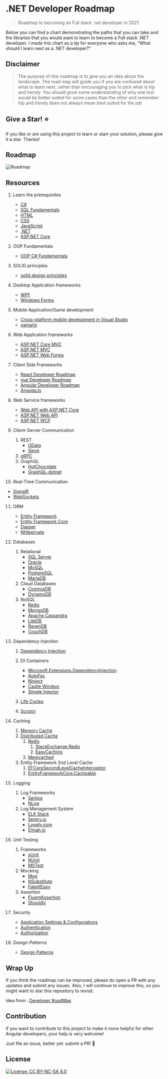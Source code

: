 # .NET Developer Roadmap

> Roadmap to becoming an Full stack .net developer in 2021

Below you can find a chart demonstrating the paths that you can take and the libraries that you would want to learn to become a Full stack .NET developer. I made this chart as a tip for everyone who asks me, "What should I learn next as a .NET developer?"

## Disclaimer

> The purpose of this roadmap is to give you an idea about the landscape. The road map will guide you if you are confused about what to learn next, rather than encouraging you to pick what is hip and trendy. You should grow some understanding of why one tool would be better suited for some cases than the other and remember hip and trendy does not always mean best suited for the job

## Give a Star! :star:

If you like or are using this project to learn or start your solution, please give it a star. Thanks!

## Roadmap

![Roadmap](https://github.com/saifaustcse/.net-developer-roadmap/blob/master/images/donet-developer-roadmap-v2.png)

## Resources

1. Learn the prerequisites

    - [C#](https://docs.microsoft.com/en-us/dotnet/csharp/)
    - [SQL Fundamentals](https://www.w3schools.com/sql/)
    - [HTML](https://www.w3schools.com/html/)
    - [CSS](https://www.w3schools.com/css/)
    - [JavaScript](https://www.w3schools.com/js/)
    - [.NET](https://docs.microsoft.com/en-us/documentation/)
    - [ASP.NET Core](https://docs.microsoft.com/en-us/aspnet/core/?view=aspnetcore-5.0)

2. OOP Fundamentals

    - [OOP C# Fundamentals](https://www.w3schools.com/cs/cs_oop.asp)

3. SOLID principles

    - [solid design principles](https://dotnettutorials.net/course/solid-design-principles/)

4. Desktop Application frameworks

    - [WPF](https://docs.microsoft.com/en-us/windows/win32/fwp/windows-filtering-platform-start-page)
    - [Windows Forms](https://docs.microsoft.com/en-us/dotnet/desktop/winforms/?view=netdesktop-5.0)

5. Mobile Application/Game development

    - [Cross-platform mobile development in Visual Studio](https://docs.microsoft.com/en-us/visualstudio/cross-platform/cross-platform-mobile-development-in-visual-studio?view=vs-2019)
    - [xamarin](https://docs.microsoft.com/en-us/xamarin/?view=vs-2019)

6. Web Application frameworks

    - [ASP.NET Core MVC](https://docs.microsoft.com/en-us/aspnet/core/mvc/overview?view=aspnetcore-5.0)
    - [ASP.NET MVC](https://docs.microsoft.com/en-us/aspnet/mvc/)
    - [ASP.NET Web Forms](https://docs.microsoft.com/en-us/aspnet/web-forms/)

7. Client Side Frameworks

    - [React Developer Roadmap](https://github.com/saifaustcse/react-developer-roadmap)
    - [vue Developer Roadmap](https://github.com/saifaustcse/vue-developer-roadmap)
    - [Angular Developer Roadmap](https://github.com/saifaustcse/angular-developer-roadmap)
    - [AngularJs](https://angularjs.org/)

8. Web Service frameworks

    - [Web API with ASP.NET Core](https://docs.microsoft.com/en-us/aspnet/core/tutorials/first-web-api?view=aspnetcore-5.0&tabs=visual-studio)
    - [ASP.NET Web API](https://docs.microsoft.com/en-us/aspnet/web-api/)
    - [ASP.NET WCF](https://docs.microsoft.com/en-us/dotnet/framework/wcf/getting-started-tutorial)

9. Client-Server Communication

    1. REST
        - [OData](https://devblogs.microsoft.com/odata/experimenting-with-odata-in-asp-net-core-3-1)
        - [Sieve](https://github.com/Biarity/Sieve)
    2. [gRPC](https://docs.microsoft.com/en-us/aspnet/core/grpc)
    3. GraphQL
        - [HotChocolate](https://github.com/ChilliCream/hotchocolate)
        - [GraphQL-dotnet](https://github.com/graphql-dotnet/graphql-dotnet)

10. Real-Time Communication

-   [SignalR](https://docs.microsoft.com/aspnet/core/signalr)
-   [WebSockets](https://docs.microsoft.com/en-us/aspnet/core/fundamentals/websockets)

11. ORM

    -   [Entity Framework](https://docs.microsoft.com/en-us/ef/)
    -   [Entity Framework Core](https://docs.microsoft.com/en-us/ef/core/)
    -   [Dapper](https://github.com/StackExchange/Dapper)
    -   [NHibernate](https://github.com/nhibernate/nhibernate-core)

12. Databases

    1. Relational
        - [SQL Server](https://www.microsoft.com/sql-server/sql-server-2019)
        - [Oracle](https://www.oracle.com/database/technologies/oracle-database-software-downloads.html)
        - [MySQL](https://www.mysql.com)
        - [PostgreSQL](https://www.postgresql.org)
        - [MariaDB](https://mariadb.org)
    2. Cloud Databases
        - [CosmosDB](https://docs.microsoft.com/azure/cosmos-db)
        - [DynamoDB](https://aws.amazon.com/dynamodb)
    3. NoSQL
        - [Redis](https://redis.io)
        - [MongoDB](https://docs.microsoft.com/aspnet/core/tutorials/first-mongo-app)
        - [Apache Cassandra](http://cassandra.apache.org)
        - [LiteDB](https://github.com/mbdavid/LiteDB)
        - [RavenDB](https://github.com/ravendb/ravendb)
        - [CouchDB](http://couchdb.apache.org)

13. Dependency Injection

    1. [Dependency Injection](https://dotnettutorials.net/lesson/dependency-injection-design-pattern-csharp/)

    2. DI Containers

        - [Microsoft.Extensions.DependencyInjection](https://docs.microsoft.com/aspnet/core/fundamentals/dependency-injection)
        - [AutoFac](https://autofaccn.readthedocs.io/en/latest/integration/aspnetcore.html)
        - [Ninject](http://www.ninject.org)
        - [Castle Windsor](https://github.com/castleproject/Windsor)
        - [Simple Injector](https://github.com/simpleinjector/SimpleInjector)

    3. [Life Cycles](https://docs.microsoft.com/aspnet/core/fundamentals/dependency-injection#service-lifetimes)
    4. [Scrutor](https://github.com/khellang/Scrutor)

14. Caching

    1. [Memory Cache](https://docs.microsoft.com/aspnet/core/performance/caching/memory)
    2. [Distributed Cache](https://docs.microsoft.com/aspnet/core/performance/caching/distributed)
        1. [Redis](https://redis.io/)
            1. [StackExchange.Redis](https://stackexchange.github.io/StackExchange.Redis)
            2. [EasyCaching](https://github.com/dotnetcore/EasyCaching)
        2. [Memcached](https://memcached.org)
    3. Entity Framework 2nd Level Cache
        1. [EFCoreSecondLevelCacheInterceptor](https://github.com/VahidN/EFCoreSecondLevelCacheInterceptor)
        2. [EntityFrameworkCore.Cacheable](https://github.com/SteffenMangold/EntityFrameworkCore.Cacheable)

15. Logging

    1. Log Frameworks
        - [Serilog](https://github.com/serilog/serilog)
        - [NLog](https://github.com/NLog/NLog)
    2. Log Management System
        - [ELK Stack](https://www.elastic.co/what-is/elk-stack)
        - [Sentry.io](http://sentry.io)
        - [Loggly.com](https://loggly.com)
        - [Elmah.io](http://elmah.io)

16. Unit Testing

    1. Frameworks
        - [xUnit](https://docs.microsoft.com/dotnet/core/testing/unit-testing-with-dotnet-test)
        - [NUnit](https://docs.microsoft.com/dotnet/core/testing/unit-testing-with-nunit)
        - [MSTest](https://docs.microsoft.com/dotnet/core/testing/unit-testing-with-mstest)
    2. Mocking
        - [Moq](https://github.com/moq/moq4)
        - [NSubstitute](https://github.com/nsubstitute/NSubstitute)
        - [FakeItEasy](https://github.com/FakeItEasy/FakeItEasy)
    3. Assertion
        - [FluentAssertion](https://github.com/fluentassertions/fluentassertions)
        - [Shouldly](https://github.com/shouldly/shouldly)

17. Security

    -   [Application Settings & Configurations](https://docs.microsoft.com/en-us/aspnet/core/fundamentals/configuration/?view=aspnetcore-5.0)
    -   [Authentication](https://docs.microsoft.com/en-us/aspnet/core/security/authentication/?view=aspnetcore-5.0)
    -   [Authorization](https://docs.microsoft.com/en-us/aspnet/core/security/authorization/introduction?view=aspnetcore-5.0)

18. Design-Patterns

    -   [Design Patterns](https://dotnettutorials.net/course/dot-net-design-patterns/)

## Wrap Up

If you think the roadmap can be improved, please do open a PR with any updates and submit any issues. Also, I will continue to improve this, so you might want to star this repository to revisit.

Idea from : [Developer RoadMap](https://github.com/kamranahmedse/developer-roadmap)

## Contribution

If you want to contribute to this project to make it more helpful for other Angular developers, your help is very welcome!

Just file an issue, better yet: submit a PR! 🙂

## License

[![License: CC BY-NC-SA 4.0](https://img.shields.io/badge/License-CC%20BY--NC--SA%204.0-lightgrey.svg)](https://creativecommons.org/licenses/by-nc-sa/4.0/)
